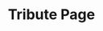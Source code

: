 ---
title: "Tribute Page"
order: 8
description: "Fake product landing page I realised for the 'Responsive Web Design' certification on freeCodeCamp"
featuredImage: ../images/fcc-tribute-page.jpg
url: "https://codepen.io/anhek/full/ZEzeRWz"
tags: ["webdesign", "html", "scss"]
---